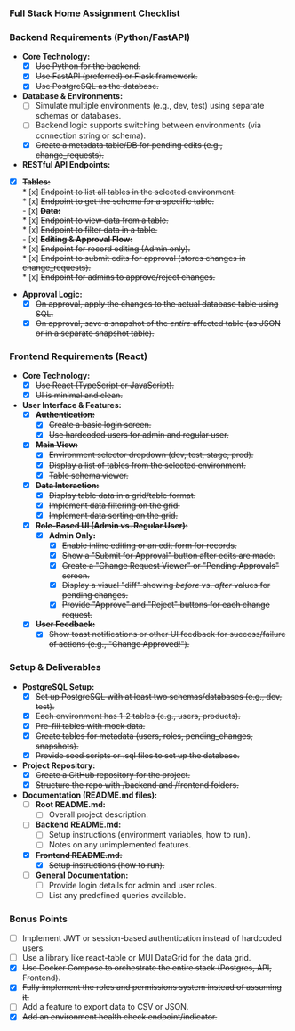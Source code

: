 ### **Full Stack Home Assignment Checklist**

### **Backend Requirements (Python/FastAPI)**

* **Core Technology:**  
  - [x] ~~Use Python for the backend.~~  
  - [x] ~~Use FastAPI (preferred) or Flask framework.~~  
  - [x] ~~Use PostgreSQL as the database.~~  
* **Database & Environments:**  
  * [ ] Simulate multiple environments (e.g., dev, test) using separate schemas or databases.  
  * [ ] Backend logic supports switching between environments (via connection string or schema).  
  * [x] ~~Create a metadata table/DB for pending edits (e.g., change\_requests).~~  
* **RESTful API Endpoints:**  
- [x] **~~Tables:~~**  
      * [x] ~~Endpoint to list all tables in the selected environment.~~  
        * [x] ~~Endpoint to get the schema for a specific table.~~  
      - [x] ~~**Data:**~~  
            * [x] ~~Endpoint to view data from a table.~~  
            * [x] ~~Endpoint to filter data in a table.~~  
      - [x] ~~**Editing & Approval Flow:**~~  
            * [x] ~~Endpoint for record editing (Admin only).~~  
            * [x] ~~Endpoint to submit edits for approval (stores changes in change\_requests).~~  
            * [x] ~~Endpoint for admins to approve/reject changes.~~  
* **Approval Logic:**  
  * [x] ~~On approval, apply the changes to the actual database table using SQL.~~  
  * [x] ~~On approval, save a snapshot of the *entire* affected table (as JSON or in a separate snapshot table).~~

### **Frontend Requirements (React)**

* **Core Technology:**  
  * [x] ~~Use React (TypeScript or JavaScript).~~  
  * [x] ~~UI is minimal and clean.~~  
* **User Interface & Features:**  
  * [x] ~~**Authentication:**~~  
    * [x] ~~Create a basic login screen.~~  
    * [x] ~~Use hardcoded users for admin and regular user.~~  
  * [x] ~~**Main View:**~~  
    * [x] ~~Environment selector dropdown (dev, test, stage, prod).~~  
    * [x] ~~Display a list of tables from the selected environment.~~  
    * [x] ~~Table schema viewer.~~  
  * [x] ~~**Data Interaction:**~~  
    * [x] ~~Display table data in a grid/table format.~~  
    * [x] ~~Implement data filtering on the grid.~~  
    * [x] ~~Implement data sorting on the grid.~~  
  * [x] ~~**Role-Based UI (Admin vs. Regular User):**~~  
    * [x] ~~**Admin Only:**~~  
      * [x] ~~Enable inline editing or an edit form for records.~~  
      * [x] ~~Show a "Submit for Approval" button after edits are made.~~  
      * [x] ~~Create a "Change Request Viewer" or "Pending Approvals" screen.~~  
      * [x] ~~Display a visual "diff" showing *before* vs. *after* values for pending changes.~~  
      * [x] ~~Provide "Approve" and "Reject" buttons for each change request.~~  
  * [x] ~~**User Feedback:**~~  
    * [x] ~~Show toast notifications or other UI feedback for success/failure of actions (e.g., "Change Approved\!").~~

### **Setup & Deliverables**

* **PostgreSQL Setup:**  
  * [x] ~~Set up PostgreSQL with at least two schemas/databases (e.g., dev, test).~~  
  * [x] ~~Each environment has 1-2 tables (e.g., users, products).~~  
  * [x] ~~Pre-fill tables with mock data.~~  
  * [x] ~~Create tables for metadata (users, roles, pending\_changes, snapshots).~~  
  * [x] ~~Provide seed scripts or .sql files to set up the database.~~  
* **Project Repository:**  
  * [x] ~~Create a GitHub repository for the project.~~  
  * [x] ~~Structure the repo with /backend and /frontend folders.~~  
* **Documentation (README.md files):**  
  * [ ] **Root README.md:**  
    * [ ] Overall project description.  
  * [ ] **Backend README.md:**  
    * [ ] Setup instructions (environment variables, how to run).  
    * [ ] Notes on any unimplemented features.  
  * [x] ~~**Frontend README.md:**~~  
    * [x] ~~Setup instructions (how to run).~~  
  * [ ] **General Documentation:**  
    * [ ] Provide login details for admin and user roles.  
    * [ ] List any predefined queries available.

### **Bonus Points**

* [ ] Implement JWT or session-based authentication instead of hardcoded users.  
* [ ] Use a library like react-table or MUI DataGrid for the data grid.  
* [x] ~~Use Docker Compose to orchestrate the entire stack (Postgres, API, Frontend).~~  
* [x] ~~Fully implement the roles and permissions system instead of assuming it.~~  
* [ ] Add a feature to export data to CSV or JSON.  
* [x] ~~Add an environment health check endpoint/indicator.~~